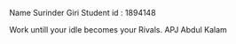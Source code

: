 Name Surinder Giri
Student id : 1894148

Work untill your idle becomes your Rivals.
                                           APJ Abdul Kalam

